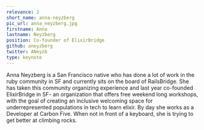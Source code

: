 ```yaml
---
relevance: 2
short_name: anna-neyzberg
pic_url: anna_neyzberg.jpg
firstname: Anna
lastname: Neyzberg
position: Co-founder of ElixirBridge
github: aneyzberg
twitter: ANeyzb
type: keynote
---
```


Anna Neyzberg is a San Francisco native who has done a lot of work in the ruby community in SF and currently sits on the board of RailsBridge. She has taken this community organizing experience and last year co-founded ElixirBridge in SF- an organization that offers free weekend long workshops, with the goal of creating an inclusive welcoming space for underrepresented populations in tech to learn elixir. By day she works as a Developer at Carbon Five. When not in front of a keyboard, she is trying to get better at climbing rocks.
